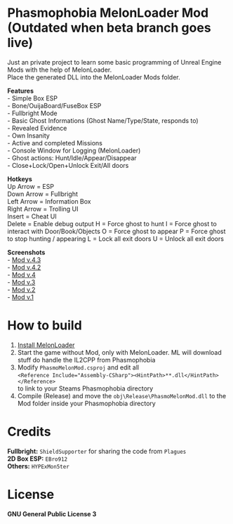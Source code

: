 # Phasmophobia MelonLoader Mod (Outdated when beta branch goes live)

Just an private project to learn some basic programming of Unreal Engine Mods with the help of MelonLoader.  
Place the generated DLL into the MelonLoader Mods folder.   


**Features**  
\- Simple Box ESP  
\- Bone/OuijaBoard/FuseBox ESP  
\- Fullbright Mode  
\- Basic Ghost Informations (Ghost Name/Type/State, responds to)  
\- Revealed Evidence  
\- Own Insanity  
\- Active and completed Missions  
\- Console Window for Logging (MelonLoader)  
\- Ghost actions: Hunt/Idle/Appear/Disappear  
\- Close+Lock/Open+Unlock Exit/All doors


**Hotkeys**  
Up Arrow = ESP  
Down Arrow = Fullbright  
Left Arrow = Information Box  
Right Arrow = Trolling UI  
Insert = Cheat UI  
Delete = Enable debug output
H = Force ghost to hunt
I = Force ghost to interact with Door/Book/Objects
O = Force ghost to appear
P = Force ghost to stop hunting / appearing
L = Lock all exit doors
U = Unlock all exit doors


**Screenshots**  
\- [Mod v.4.3](Images/v4.3.png)  
\- [Mod v.4.2](Images/v4.2.png)  
\- [Mod v.4](Images/v4.png)  
\- [Mod v.3](Images/v3.png)  
\- [Mod v.2](Images/v2.png)  
\- [Mod v.1](Images/v1.png)


# How to build
1. [Install MelonLoader](https://melonwiki.xyz/#/README)
2. Start the game without Mod, only with MelonLoader. ML will download stuff do handle the IL2CPP from Phasmophobia
3. Modify `PhasmoMelonMod.csproj` and edit all  
```<Reference Include="Assembly-CSharp"><HintPath>**.dll</HintPath></Reference>```  
to link to your Steams Phasmophobia directory
4. Compile (Release) and move the `obj\Release\PhasmoMelonMod.dll` to the Mod folder inside your Phasmophobia directory



# Credits
**Fullbright:** `ShieldSupporter` for sharing the code from `Plagues`  
**2D Box ESP:** `EBro912`  
**Others:** `HYPExMon5ter`


# License
**GNU General Public License 3**
